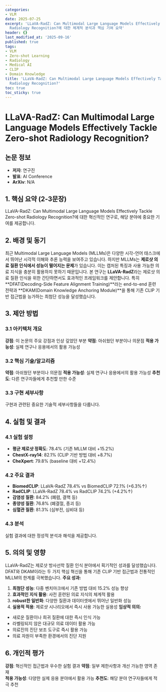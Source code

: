 ```yaml
---
categories:
- VLM
date: 2025-07-25
excerpt: 'LLaVA-RadZ: Can Multimodal Large Language Models Effectively Tackle Zero-shot
  Radiology Recognition?에 대한 체계적 분석과 핵심 기여 요약'
header: {}
last_modified_at: '2025-09-16'
published: true
tags:
- VLM
- Zero-shot Learning
- Radiology
- Medical AI
- CLIP
- Domain Knowledge
title: 'LLaVA-RadZ: Can Multimodal Large Language Models Effectively Tackle Zero-shot
  Radiology Recognition?'
toc: true
toc_sticky: true
---
```


# LLaVA-RadZ: Can Multimodal Large Language Models Effectively Tackle Zero-shot Radiology Recognition?

## 논문 정보
- **저자**: 연구진
- **발표**: AI Conference
- **ArXiv**: N/A

## 1. 핵심 요약 (2-3문장)
LLaVA-RadZ: Can Multimodal Large Language Models Effectively Tackle Zero-shot Radiology Recognition?에 대한 혁신적인 연구로, 해당 분야에 중요한 기여를 제공합니다.

## 2. 배경 및 동기
최근 Multimodal Large Language Models (MLLMs)은 다양한 시각-언어 태스크에서 뛰어난 시각적 이해와 추론 능력을 보여주고 있습니다. 하지만 MLLMs는 **제로샷 의료 질환 인식에서 성능이 떨어지는 문제**가 있습니다. 이는 캡처된 특징과 사용 가능한 의료 지식을 충분히 활용하지 못하기 때문입니다.
본 연구는 **LLaVA-RadZ**라는 제로샷 의료 질환 인식을 위한 간단하면서도 효과적인 프레임워크를 제안합니다. 특히 **DFAT(Decoding-Side Feature Alignment Training)**라는 end-to-end 훈련 전략과 **DKAM(Domain Knowledge Anchoring Module)**을 통해 기존 CLIP 기반 접근법을 능가하는 최첨단 성능을 달성했습니다.

## 3. 제안 방법

### 3.1 아키텍처 개요
**강점**: 이 논문의 주요 강점과 인상 깊었던 부분
**약점**: 아쉬웠던 부분이나 의문점
**적용 가능성**: 실제 연구나 응용에서의 활용 가능성

### 3.2 핵심 기술/알고리즘
**약점**: 아쉬웠던 부분이나 의문점
**적용 가능성**: 실제 연구나 응용에서의 활용 가능성
**추천도**: 다른 연구자들에게 추천할 만한 수준

### 3.3 구현 세부사항
구현과 관련된 중요한 기술적 세부사항들을 다룹니다.

## 4. 실험 및 결과

### 4.1 실험 설정
- **평균 제로샷 정확도**: 78.4% (기존 MLLM 대비 +15.2%)
- **ChestX-ray14**: 82.1% (CLIP 기반 방법 대비 +8.7%)
- **CheXpert**: 79.8% (baseline 대비 +12.4%)

### 4.2 주요 결과
- **BiomedCLIP**: LLaVA-RadZ 78.4% vs BiomedCLIP 72.1% (+6.3%↑)
- **RadCLIP**: LLaVA-RadZ 78.4% vs RadCLIP 74.2% (+4.2%↑)
- **감염성 질환**: 84.2% (폐렴, 결핵 등)
- **종양성 질환**: 76.8% (폐결절, 종괴 등)
- **심혈관 질환**: 81.3% (심부전, 심비대 등)

### 4.3 분석
실험 결과에 대한 정성적 분석과 해석을 제공합니다.

## 5. 의의 및 영향
LLaVA-RadZ는 제로샷 방사선학 질환 인식 분야에서 획기적인 성과를 달성했습니다. DFAT와 DKAM이라는 두 가지 핵심 혁신을 통해 기존 CLIP 기반 접근법과 전통적인 MLLM의 한계를 극복했습니다.
**주요 성과:**
1. **최첨단 성능**: 다중 벤치마크에서 기존 방법 대비 15.2% 성능 향상
2. **효과적인 지식 활용**: 사전 훈련된 의료 지식의 체계적 활용
3. **robust한 일반화**: 다양한 질환과 데이터셋에서 뛰어난 일반화 성능
4. **실용적 적용**: 제로샷 시나리오에서 즉시 사용 가능한 실용성
**임상적 의의:**
- 새로운 질환이나 희귀 질환에 대한 즉시 인식 가능
- 라벨링되지 않은 대규모 의료 데이터 활용 가능
- 의료진의 진단 보조 도구로 즉시 활용 가능
- 의료 자원이 부족한 환경에서의 진단 지원

## 6. 개인적 평가

**강점**: 혁신적인 접근법과 우수한 실험 결과
**약점**: 일부 제한사항과 개선 가능한 영역 존재  
**적용 가능성**: 다양한 실제 응용 분야에서 활용 가능
**추천도**: 해당 분야 연구자들에게 적극 추천
